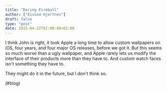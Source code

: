 ```yaml
---
title: "Daring Fireball"
author: ["Eivind Hjertnes"]
draft: false
type: "post"
date: 2015-04-22T02:00:00+02:00
---
```


I think John is right, it took Apple a long time to allow custom
wallpapers on iOS, four years, and four major OS releases, before we got
it. But this seems so much worse than a ugly wallpaper, and Apple rarely
lets us modify the interface of their products more than they have to.
And custom watch faces isn't something they have to.

They might do it in the future, but I don't think so.

(#blog)
